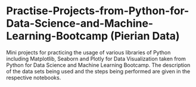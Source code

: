 # Practise-Projects-from-Python-for-Data-Science-and-Machine-Learning-Bootcamp (Pierian Data)
Mini projects for practicing the usage of various libraries of Python including Matplotlib, Seaborn and Plotly for Data Visualization taken from Python for Data Science and Machine Learning Bootcamp.
The description of the data sets being used and the steps being performed are given in the respective notebooks.
